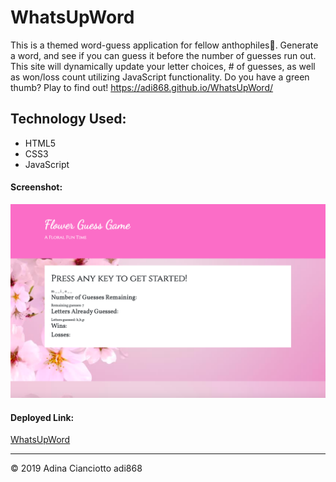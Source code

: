 # WhatsUpWord
This is a themed word-guess application for fellow anthophiles🌺. Generate a word, and see if you can guess it before the number of guesses run out. This site will dynamically update your letter choices, # of guesses, as well as won/loss count utilizing JavaScript functionality. Do you have a green thumb? Play to find out! https://adi868.github.io/WhatsUpWord/

## Technology Used:
* HTML5
* CSS3
* JavaScript

#### Screenshot:
![Screenshot1](WordGuess.png)

#### Deployed Link: 
[WhatsUpWord](https://adi868.github.io/WhatsUpWord/)

---
© 2019 Adina Cianciotto adi868

